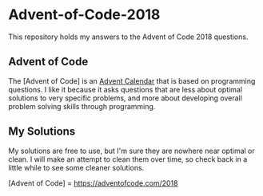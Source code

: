 # Advent-of-Code-2018
This repository holds my answers to the Advent of Code 2018 questions.

## Advent of Code
The [Advent of Code] is an [Advent Calendar](https://en.wikipedia.org/wiki/Advent_calendar) that is based on programming questions. I like it because it asks questions that are less about optimal solutions to very specific problems, and more about developing overall problem solving skills through programming.

## My Solutions
My solutions are free to use, but I'm sure they are nowhere near optimal or clean. I will make an attempt to clean them over time, so check back in a little while to see some cleaner solutions.


[Advent of Code] = https://adventofcode.com/2018
